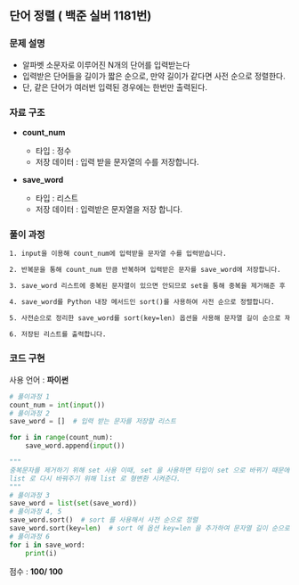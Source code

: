 ## 단어 정렬 ( 백준 실버 1181번)


### 문제 설명

- 알파벳 소문자로 이루어진 N개의 단어를 입력받는다
- 입력받은 단어들을  길이가 짧은 순으로, 만약 길이가 같다면 사전 순으로 정렬한다.
- 단, 같은 단어가 여러번 입력된 경우에는 한번만 출력된다.


### 자료 구조

- **count_num**
    - 타입 : 정수
    - 저장 데이터 : 입력 받을 문자열의 수를 저장합니다. 

- **save_word**
    - 타입 : 리스트
    - 저장 데이터 : 입력받은 문자열을 저장 합니다.

### 풀이 과정

```txt
1. input을 이용해 count_num에 입력받을 문자열 수를 입력받습니다.

2. 반복문을 통해 count_num 만큼 반복하며 입력받은 문자를 save_word에 저장합니다.

3. save_word 리스트에 중복된 문자열이 있으면 안되므로 set을 통해 중복을 제거해준 후 다시 list로 형변환을 시켜줍니다. 

4. save_word를 Python 내장 메서드인 sort()를 사용하여 사전 순으로 정렬합니다.

5. 사전순으로 정리한 save_word를 sort(key=len) 옵션을 사용해 문자열 길이 순으로 재 정렬 해줍니다.

6. 저장된 리스트를 출력합니다.
```

### 코드 구현
사용 언어 : **파이썬**
```python
# 풀이과정 1
count_num = int(input())
# 풀이과정 2
save_word = []  # 입력 받는 문자를 저장할 리스트

for i in range(count_num):
    save_word.append(input())

"""
중복문자를 제거하기 위해 set 사용 이때, set 을 사용하면 타입이 set 으로 바뀌기 때문에 
list 로 다시 바꿔주기 위해 list 로 형변환 시켜준다.
"""
# 풀이과정 3
save_word = list(set(save_word))
# 풀이과정 4, 5
save_word.sort()  # sort 를 사용해서 사전 순으로 정렬
save_word.sort(key=len)  # sort 에 옵션 key=len 을 추가하여 문자열 길이 순으로 정렬
# 풀이과정 6
for i in save_word:
    print(i)
```
점수 : **100/ 100**
